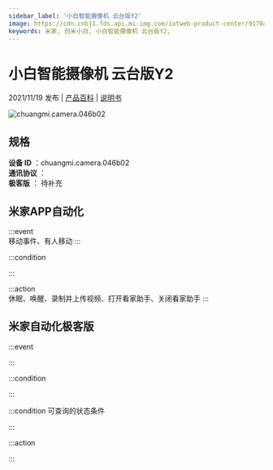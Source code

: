 ```yaml
---
sidebar_label: '小白智能摄像机 云台版Y2'
image: https://cdn.cnbj1.fds.api.mi-img.com/iotweb-product-center/9170aa167dc8147de73569aa6c8d9421_1624254425004.png?GalaxyAccessKeyId=AKVGLQWBOVIRQ3XLEW&Expires=9223372036854775807&Signature=3FSH+PY7GgT0UNlr6CvLQMGWfIE=
keywords: 米家, 创米小白, 小白智能摄像机 云台版Y2, 
---
```

# 小白智能摄像机 云台版Y2

2021/11/19 发布 | [产品百科](https://home.mi.com/webapp/content/baike/product/index.html?model=chuangmi.camera.046b02/) | [说明书](https://home.mi.com/views/introduction.html?model=chuangmi.camera.046b02&region=cn)

![chuangmi.camera.046b02](https://cdn.cnbj1.fds.api.mi-img.com/iotweb-product-center/9170aa167dc8147de73569aa6c8d9421_1624254425004.png?GalaxyAccessKeyId=AKVGLQWBOVIRQ3XLEW&Expires=9223372036854775807&Signature=3FSH+PY7GgT0UNlr6CvLQMGWfIE=)

## 规格  
> 
**设备 ID** ：chuangmi.camera.046b02  
**通讯协议** ：  
**极客版**  ： 待补充 


## 米家APP自动化  

:::event  
移动事件、有人移动
:::

:::condition  

:::

:::action   
休眠、唤醒、录制并上传视频、打开看家助手、关闭看家助手
:::

## 米家自动化极客版  

:::event  

:::

:::condition  

:::

:::condition 可查询的状态条件  

:::

:::action  

:::

        
